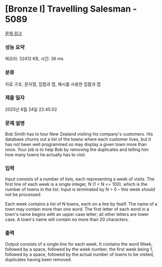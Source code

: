 # [Bronze I] Travelling Salesman - 5089 

[문제 링크](https://www.acmicpc.net/problem/5089) 

### 성능 요약

메모리: 32412 KB, 시간: 36 ms

### 분류

자료 구조, 문자열, 집합과 맵, 해시를 사용한 집합과 맵

### 제출 일자

2025년 8월 24일 22:45:02

### 문제 설명

<p>Bob Smith has to tour New Zealand visiting his company's customers. His database churns out a list of the towns where each customer lives, but it has not been well programmed so may display a given town more than once. Your job is to help Bob by removing the duplicates and telling him how many towns he actually has to visit.</p>

### 입력 

 <p>Input consists of a number of lists, each representing a week of visits. The first line of each week is a single integer, N (1 < N <= 100), which is the number of towns in the list. Input is terminated by N = 0 – this week should not be processed.</p>

<p>Each week contains a list of N towns, each on a line by itself. The name of a town may contain more than one word. The first letter of each word in a town's name begins with an upper case letter; all other letters are lower case. A town's name will contain no more than 20 characters.</p>

### 출력 

 <p>Output consists of a single line for each week. It contains the word Week, followed by a space, followed by the week number, the first week being 1, followed by a space, followed by the actual number of towns to be visited, duplicates having been removed.</p>

